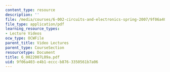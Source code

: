 ```yaml
---
content_type: resource
description: ''
file: /media/courses/6-002-circuits-and-electronics-spring-2007/9f06a403e4b1ecccb8763350561b7a06_6_0022007L09a.pdf
file_type: application/pdf
learning_resource_types:
- Lecture Videos
ocw_type: OCWFile
parent_title: Video Lectures
parent_type: CourseSection
resourcetype: Document
title: 6_0022007L09a.pdf
uid: 9f06a403-e4b1-eccc-b876-3350561b7a06
---
```

